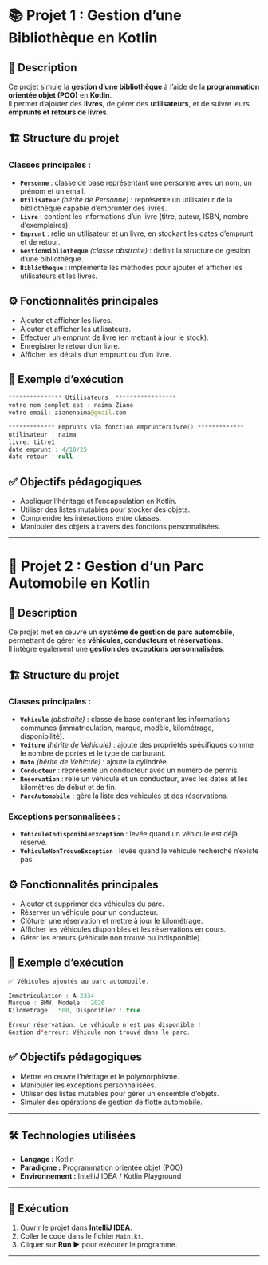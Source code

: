 # 📚 Projet 1 : Gestion d’une Bibliothèque en Kotlin

## 🧾 Description
Ce projet simule la **gestion d’une bibliothèque** à l’aide de la **programmation orientée objet (POO)** en **Kotlin**.  
Il permet d’ajouter des **livres**, de gérer des **utilisateurs**, et de suivre leurs **emprunts et retours de livres**.

## 🏗️ Structure du projet

### Classes principales :
- **`Personne`** : classe de base représentant une personne avec un nom, un prénom et un email.  
- **`Utilisateur`** *(hérite de Personne)* : représente un utilisateur de la bibliothèque capable d’emprunter des livres.  
- **`Livre`** : contient les informations d’un livre (titre, auteur, ISBN, nombre d’exemplaires).  
- **`Emprunt`** : relie un utilisateur et un livre, en stockant les dates d’emprunt et de retour.  
- **`GestionBibliotheque`** *(classe abstraite)* : définit la structure de gestion d’une bibliothèque.  
- **`Bibliotheque`** : implémente les méthodes pour ajouter et afficher les utilisateurs et les livres.

## ⚙️ Fonctionnalités principales
- Ajouter et afficher les livres.  
- Ajouter et afficher les utilisateurs.  
- Effectuer un emprunt de livre (en mettant à jour le stock).  
- Enregistrer le retour d’un livre.  
- Afficher les détails d’un emprunt ou d’un livre.  

## 🧠 Exemple d’exécution
```kotlin
*************** Utilisateurs  *****************
votre nom complet est : naima Ziane 
votre email: zianenaima@gmail.com

************* Emprunts via fonction emprunterLivre() *************
utilisateur : naima
livre: titre1
date emprunt : 4/10/25
date retour : null
```

## ✅ Objectifs pédagogiques
- Appliquer l’héritage et l’encapsulation en Kotlin.  
- Utiliser des listes mutables pour stocker des objets.  
- Comprendre les interactions entre classes.  
- Manipuler des objets à travers des fonctions personnalisées.  

---

# 🚗 Projet 2 : Gestion d’un Parc Automobile en Kotlin

## 🧾 Description
Ce projet met en œuvre un **système de gestion de parc automobile**, permettant de gérer les **véhicules, conducteurs et réservations**.  
Il intègre également une **gestion des exceptions personnalisées**.

## 🏗️ Structure du projet

### Classes principales :
- **`Vehicule`** *(abstraite)* : classe de base contenant les informations communes (immatriculation, marque, modèle, kilométrage, disponibilité).  
- **`Voiture`** *(hérite de Vehicule)* : ajoute des propriétés spécifiques comme le nombre de portes et le type de carburant.  
- **`Moto`** *(hérite de Vehicule)* : ajoute la cylindrée.  
- **`Conducteur`** : représente un conducteur avec un numéro de permis.  
- **`Reservation`** : relie un véhicule et un conducteur, avec les dates et les kilomètres de début et de fin.  
- **`ParcAutomobile`** : gère la liste des véhicules et des réservations.  

### Exceptions personnalisées :
- **`VehiculeIndisponibleException`** : levée quand un véhicule est déjà réservé.  
- **`VehiculeNonTrouveException`** : levée quand le véhicule recherché n’existe pas.  

## ⚙️ Fonctionnalités principales
- Ajouter et supprimer des véhicules du parc.  
- Réserver un véhicule pour un conducteur.  
- Clôturer une réservation et mettre à jour le kilométrage.  
- Afficher les véhicules disponibles et les réservations en cours.  
- Gérer les erreurs (véhicule non trouvé ou indisponible).  

## 🧠 Exemple d’exécution
```kotlin
✅ Véhicules ajoutés au parc automobile.

Immatriculation : A-2334
Marque : BMW, Modele : 2020
Kilometrage : 500, Disponible? : true

Erreur réservation: Le véhicule n'est pas disponible !
Gestion d'erreur: Véhicule non trouvé dans le parc.
```

## ✅ Objectifs pédagogiques
- Mettre en œuvre l’héritage et le polymorphisme.  
- Manipuler les exceptions personnalisées.  
- Utiliser des listes mutables pour gérer un ensemble d’objets.  
- Simuler des opérations de gestion de flotte automobile.

---

## 🛠️ Technologies utilisées
- **Langage :** Kotlin  
- **Paradigme :** Programmation orientée objet (POO)  
- **Environnement :** IntelliJ IDEA / Kotlin Playground  

---

## 🚀 Exécution
1. Ouvrir le projet dans **IntelliJ IDEA**.  
2. Coller le code dans le fichier `Main.kt`.  
3. Cliquer sur **Run ▶️** pour exécuter le programme.  

---

